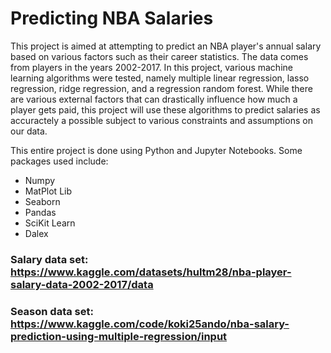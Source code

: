 # Predicting NBA Salaries

This project is aimed at attempting to predict an NBA player's annual salary based on various factors such as their career statistics. The data comes from players in the years 2002-2017. In this project, various machine learning algorithms were tested, namely multiple linear regression, lasso regression, ridge regression, and a regression random forest. While there are various external factors that can drastically influence how much a player gets paid, this project will use these algorithms to predict salaries as accuractely a possible subject to various constraints and assumptions on our data.

This entire project is done using Python and Jupyter Notebooks. Some packages used include:
- Numpy
- MatPlot Lib
- Seaborn
- Pandas
- SciKit Learn
- Dalex

### Salary data set: https://www.kaggle.com/datasets/hultm28/nba-player-salary-data-2002-2017/data
### Season data set: https://www.kaggle.com/code/koki25ando/nba-salary-prediction-using-multiple-regression/input
